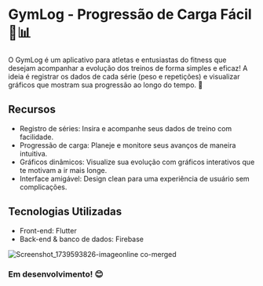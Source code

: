 # GymLog - Progressão de Carga Fácil 💪📊
O GymLog é um aplicativo para atletas e entusiastas do fitness que desejam acompanhar a evolução dos treinos de forma simples e eficaz!
A ideia é registrar os dados de cada série (peso e repetições) e visualizar gráficos que mostram sua progressão ao longo do tempo. 🚀

## Recursos
- Registro de séries: Insira e acompanhe seus dados de treino com facilidade.
- Progressão de carga: Planeje e monitore seus avanços de maneira intuitiva.
- Gráficos dinâmicos: Visualize sua evolução com gráficos interativos que te motivam a ir mais longe.
- Interface amigável: Design clean para uma experiência de usuário sem complicações.

## Tecnologias Utilizadas
- Front-end: Flutter
- Back-end & banco de dados: Firebase

![Screenshot_1739593826-imageonline co-merged](https://github.com/user-attachments/assets/253657b6-790a-4fa3-a145-c674eb23ff9a)
### Em desenvolvimento! 😊
